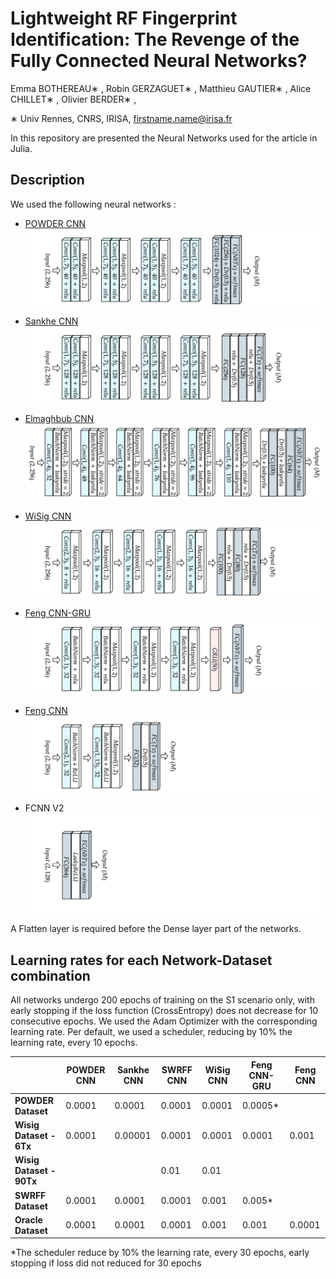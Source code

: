 # Lightweight RF Fingerprint Identification: The Revenge of the Fully Connected Neural Networks?
Emma BOTHEREAU∗ , Robin GERZAGUET∗ , Matthieu GAUTIER∗ , Alice CHILLET∗ , Olivier BERDER∗ , 

∗ Univ Rennes, CNRS, IRISA, firstname.name@irisa.fr



In this repository are presented the Neural Networks used for the article in Julia. 


## Description

We used the following neural networks :
- [POWDER CNN](https://ieeexplore.ieee.org/document/9348261)
![](Illustrations/POWDERV1.png)
- [Sankhe CNN](https://ieeexplore.ieee.org/document/8882379)
![](Illustrations/SankheV1.png)
- [Elmaghbub CNN](https://arxiv.org/abs/2308.04467) 
![](Illustrations/ElmaghbubV1.png)
- [WiSig CNN](https://arxiv.org/abs/2112.15363)
![](Illustrations/wisigV1.png)
- [Feng CNN-GRU](https://ieeexplore.ieee.org/document/9851177) 
![](Illustrations/FengV1.png)
- [Feng CNN](https://ieeexplore.ieee.org/document/10150764)
![](Illustrations/Feng2023.png)

- FCNN V2
![](Illustrations/FCNNV2.png)

A Flatten layer is required before the Dense layer part of the networks.

## Learning rates for each Network-Dataset combination

All networks undergo 200 epochs of training on the S1 scenario only, with early stopping if the loss function (CrossEntropy) does not decrease for 10 consecutive epochs. We used the Adam Optimizer with the corresponding learning rate. Per default, we used a scheduler, reducing by 10% the learning rate, every 10 epochs.

|                     | **POWDER CNN** | **Sankhe CNN** | **SWRFF CNN**  | **WiSig CNN** | **Feng CNN-GRU** | **Feng CNN** |
|---------------------|----------------|----------------|-------------------|---------------|------------------|-------------------------|
| **POWDER Dataset**   | 0.0001         | 0.0001         | 0.0001           | 0.0001        | 0.0005*           |                   |
| **Wisig Dataset - 6Tx**  | 0.0001         | 0.00001         | 0.0001                  | 0.0001        | 0.0001           |0.001                     |
| **Wisig Dataset - 90Tx**  |          |          |   0.01                | 0.01        |             |                     |0.001
| **SWRFF Dataset**| 0.0001         | 0.0001         | 0.0001               | 0.001        | 0.005*          |                   |
| **Oracle Dataset**  | 0.0001       | 0.0001         | 0.0001           | 0.001        | 0.001           |  0.0001                 |


*The scheduler reduce by 10% the learning rate, every 30 epochs, early stopping if loss did not reduced for 30 epochs

